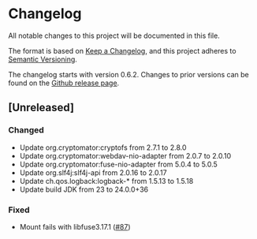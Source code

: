 # Changelog

All notable changes to this project will be documented in this file.

The format is based on [Keep a Changelog](https://keepachangelog.com/en/1.1.0/),
and this project adheres to [Semantic Versioning](https://semver.org/spec/v2.0.0.html).

The changelog starts with version 0.6.2.
Changes to prior versions can be found on the [Github release page](https://github.com/cryptomator/cli/releases).

## [Unreleased]

### Changed

* Update org.cryptomator:cryptofs from 2.7.1 to 2.8.0
* Update org.cryptomator:webdav-nio-adapter from 2.0.7 to 2.0.10
* Update org.cryptomator:fuse-nio-adapter from 5.0.4 to 5.0.5
* Update org.slf4j:slf4j-api from 2.0.16 to 2.0.17
* Update ch.qos.logback:logback-* from 1.5.13 to 1.5.18
* Update build JDK from 23 to 24.0.0+36

### Fixed

* Mount fails with libfuse3.17.1 ([#87](https://github.com/cryptomator/cli/issues/87))
